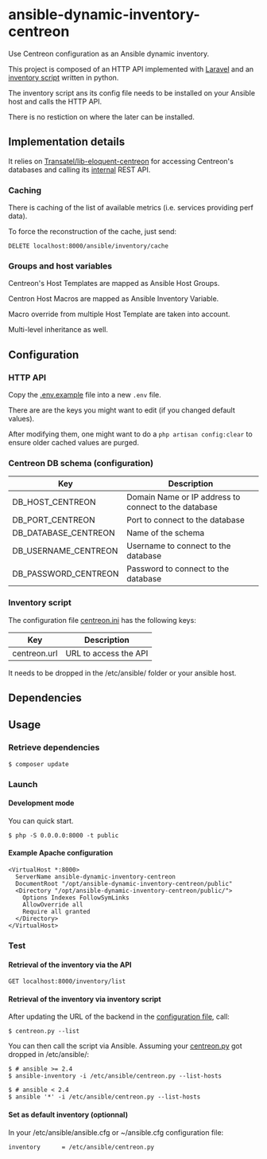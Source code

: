 # ansible-dynamic-inventory-centreon

Use Centreon configuration as an Ansible dynamic inventory.

This project is composed of an HTTP API implemented with [Laravel](https://laravel.com/) and an [inventory script](./misc_scripts/ansible/centreon.py) written in python.

The inventory script ans its config file needs to be installed on your Ansible host and calls the HTTP API.

There is no restiction on where the later can be installed.

## Implementation details

It relies on [Transatel/lib-eloquent-centreon](https://github.com/Transatel/lib-eloquent-centreon) for accessing Centreon's databases and calling its [internal](https://github.com/centreon/centreon/tree/master/www/include/common/webServices/rest) REST API.

### Caching

There is caching of the list of available metrics (i.e. services providing perf data).

To force the reconstruction of the cache, just send:

```
DELETE localhost:8000/ansible/inventory/cache
```

### Groups and host variables

Centreon's Host Templates are mapped as Ansible Host Groups.

Centron Host Macros are mapped as Ansible Inventory Variable.

Macro override from multiple Host Template are taken into account.

Multi-level inheritance as well.

## Configuration

### HTTP API

Copy the [.env.example](.env.example) file into a new `.env` file.

There are are the keys you might want to edit (if you changed default values).

After modifying them, one might want to do a `php artisan config:clear` to ensure older cached values are purged.

### Centreon DB schema (configuration)

| Key                    | Description                                          |
| --                     | --                                                   |
| DB\_HOST\_CENTREON     | Domain Name or IP address to connect to the database |
| DB\_PORT\_CENTREON     | Port to connect to the database                      |
| DB\_DATABASE\_CENTREON | Name of the schema                                   |
| DB\_USERNAME\_CENTREON | Username to connect to the database                  |
| DB\_PASSWORD\_CENTREON | Password to connect to the database                  |

### Inventory script

The configuration file [centreon.ini](./misc_scripts/ansible/centreon.ini) has the following keys:

| Key          | Description           |
| --           | --                    |
| centreon.url | URL to access the API |

It needs to be dropped in the /etc/ansible/ folder or your ansible host.

## Dependencies


## Usage

### Retrieve dependencies

	$ composer update

### Launch

#### Development mode

You can quick start.

	$ php -S 0.0.0.0:8000 -t public

#### Example Apache configuration

```
<VirtualHost *:8000>
  ServerName ansible-dynamic-inventory-centreon
  DocumentRoot "/opt/ansible-dynamic-inventory-centreon/public"
  <Directory "/opt/ansible-dynamic-inventory-centreon/public/">
    Options Indexes FollowSymLinks
    AllowOverride all
    Require all granted
  </Directory>
</VirtualHost>
```

### Test

#### Retrieval of the inventory via the API

```
GET localhost:8000/inventory/list
```

#### Retrieval of the inventory via inventory script

After updating the URL of the backend in the [configuration file](./misc_scripts/ansible/centreon.ini), call:

	$ centreon.py --list

You can then call the script via Ansible. Assuming your [centreon.py](./misc_scripts/ansible/centreon.py) got dropped in /etc/ansible/:

```
$ # ansible >= 2.4
$ ansible-inventory -i /etc/ansible/centreon.py --list-hosts

$ # ansible < 2.4
$ ansible '*' -i /etc/ansible/centreon.py --list-hosts
```

#### Set as default inventory (optionnal)

In your /etc/ansible/ansible.cfg or ~/ansible.cfg configuration file:

	inventory      = /etc/ansible/centreon.py
